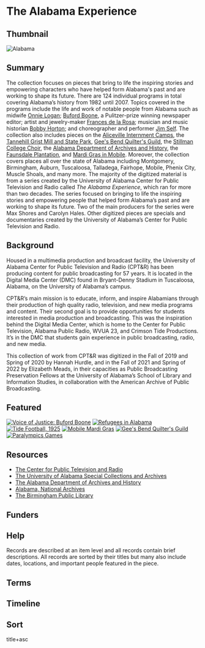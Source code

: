 # The Alabama Experience

## Thumbnail

![Alabama](https://s3.amazonaws.com/americanarchive.org/special-collections/Alabama_CPTR.jpg "Alabama")

## Summary

The collection focuses on pieces that bring to life the inspiring stories and empowering characters who have helped form Alabama's past and are working to shape its future. There are 124 individual programs in total covering Alabama’s history from 1982 until 2007. Topics covered in the programs include the life and work of notable people from Alabama such as midwife [Onnie Logan](https://americanarchive.org/catalog/cpb-aacip-ca57e094188); [Buford Boone](https://americanarchive.org/catalog/cpb-aacip-ed14cdaba25), a Pulitzer-prize winning newspaper editor; artist and jewelry-maker [Frances de la Rosa](https://americanarchive.org/catalog/cpb-aacip-0ccac2cdbf0); musician and music historian [Bobby Horton](https://americanarchive.org/catalog/cpb-aacip-8f652d13ee5); and choreographer and performer [Jim Self](https://americanarchive.org/catalog/cpb-aacip-8caf7963099). The collection also includes pieces on the [Aliceville Internment Camps](https://americanarchive.org/catalog/cpb-aacip-b6a2a39b7eb), the [Tannehill Grist Mill and State Park](https://americanarchive.org/catalog/cpb-aacip-9d2382035dd), [Gee's Bend Quilter's Guild](https://americanarchive.org/catalog/cpb-aacip-2e7851f6345), the [Stillman College Choir](https://americanarchive.org/catalog/cpb-aacip-4131cd806b1), the [Alabama Department of Archives and History](https://americanarchive.org/catalog/cpb-aacip-1d1a4527ba7), the [Faunsdale Plantation](https://americanarchive.org/catalog/cpb-aacip-0e7370939a8), and [Mardi Gras in Mobile](https://americanarchive.org/catalog/cpb-aacip-690722078b2). Moreover, the collection covers places all over the state of Alabama including Montgomery, Birmingham, Auburn, Tuscaloosa, Talladega, Fairhope, Mobile, Phenix City, Muscle Shoals, and many more. The majority of the digitized material is from a series created by the University of Alabama Center for Public Television and Radio called *The Alabama Experience*, which ran for more than two decades. The series focused on bringing to life the inspiring stories and empowering people that helped form Alabama’s past and are working to shape its future. Two of the main producers for the series were Max Shores and Carolyn Hales. Other digitized pieces are specials and documentaries created by the University of Alabama’s Center for Public Television and Radio.

## Background

Housed in a multimedia production and broadcast facility, the University of Alabama Center for Public Television and Radio (CPT&R) has been producing content for public broadcasting for 57 years. It is located in the Digital Media Center (DMC) found in Bryant-Denny Stadium in Tuscaloosa, Alabama, on the University of Alabama’s campus. 

CPT&R’s main mission is to educate, inform, and inspire Alabamians through their production of high quality radio, television, and new media programs and content. Their second goal is to provide opportunities for students interested in media production and broadcasting. This was the inspiration behind the Digital Media Center, which is home to the Center for Public Television, Alabama Public Radio, WVUA 23, and Crimson Tide Productions. It’s in the DMC that students gain experience in public broadcasting, radio, and new media.

This collection of work from CPT&R was digitized in the Fall of 2019 and Spring of 2020 by Hannah Hurdle, and in the Fall of 2021 and Spring of 2022 by Elizabeth Meads, in their capacities as Public Broadcasting Preservation Fellows at the University of Alabama’s School of Library and Information Studies, in collaboration with the American Archive of Public Broadcasting. 

## Featured

[![Voice of Justice: Buford Boone](https://s3.amazonaws.com/americanarchive.org/special-collections/cpb-aacip_ed14cdaba25.jpg)](/catalog/cpb-aacip-ed14cdaba25)
[![Refugees in Alabama](https://s3.amazonaws.com/americanarchive.org/special-collections/cpb-aacip_0cf69f1e0ad1.jpg)](/catalog/cpb-aacip-0cf69f1e0ad)
[![Tide Football, 1925](https://s3.amazonaws.com/americanarchive.org/special-collections/cpb-aacip_0dc4001c0cd.jpg)](/catalog/cpb-aacip-0dc4001c0cd)
[![Mobile Mardi Gras](https://s3.amazonaws.com/americanarchive.org/special-collections/cpb-aacip_690722078b2.jpg)](/catalog/cpb-aacip-690722078b2)
[![Gee's Bend Quilter's Guild](https://s3.amazonaws.com/americanarchive.org/special-collections/cpb-aacip_2e7851f6345.jpg)](/catalog/cpb-aacip-2e7851f6345)
[![Paralympics Games](https://s3.amazonaws.com/americanarchive.org/special-collections/cpb-aacip_ec590a6761d.jpg)](/catalog/cpb-aacip-ec590a6761d)

## Resources

- [The Center for Public Television and Radio](http://www.cptr.org/2016/6/6/k9t4ja7kc178vtdctf7b30vlnt4j4y)
- [The University of Alabama Special Collections and Archives](https://www.lib.ua.edu/libraries/hoole/)
- [The Alabama Department of Archives and History](https://archives.alabama.gov)
- [Alabama, National Archives](https://www.archives.gov/nhprc/projects/states-territories/al.html)
- [The Birmingham Public Library]( http://www.bplonline.org/locations/central/archives/)


## Funders
 
## Help

Records are described at an item level and all records contain brief descriptions. All records are sorted by their titles but many also include dates, locations, and important people featured in the piece.

## Terms 

## Timeline

## Sort 

title+asc

 
